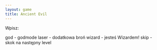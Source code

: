 ```yaml
---
layout: game
title: Ancient Evil
---
```


Wpisz:                 

god 	- godmode
laser 	- dodatkowa broń
wizard 	- jesteś Wizardem!
skip 	- skok na następny level
